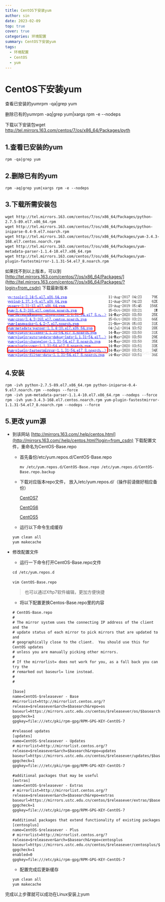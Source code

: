 ```yaml
---
title: CentOS下安装yum
author: sin
date: 2023-02-09
top: true
cover: true
categories: 环境配置
summary: CentOS下安装yum
tags: 
  - 环境配置
  - CentOS
  - yum
---
```


# CentOS下安装yum

查看已安装的yumrpm -qa|grep yum

删除已有的yumrpm -aq|grep yum|xargs rpm -e --nodeps

下载以下安装包wget http://tel.mirrors.163.com/centos/7/os/x86_64/Packages/pyth

## 1.查看已安装的yum

```vim
rpm -qa|grep yum
```

## 2.删除已有的yum

```vim
rpm -aq|grep yum|xargs rpm -e --nodeps 
```

## 3.下载所需安装包

```vim
wget http://tel.mirrors.163.com/centos/7/os/x86_64/Packages/python-2.7.5-89.el7.x86_64.rpm 
wget http://tel.mirrors.163.com/centos/7/os/x86_64/Packages/python-iniparse-0.4-9.el7.noarch.rpm 
wget http://tel.mirrors.163.com/centos/7/os/x86_64/Packages/yum-3.4.3-168.el7.centos.noarch.rpm
wget http://tel.mirrors.163.com/centos/7/os/x86_64/Packages/yum-metadata-parser-1.1.4-10.el7.x86_64.rpm
wget http://tel.mirrors.163.com/centos/7/os/x86_64/Packages/yum-plugin-fastestmirror-1.1.31-54.el7_8.noarch.rpm
```

如果找不到以上版本，可以到 [http://tel.mirrors.163.com/centos/7/os/x86_64/Packages/](http://tel.mirrors.163.com/centos/7/os/x86_64/Packages/?login=from_csdn) 下载最新版本

![下载最新版本](https://raw.githubusercontent.com/c-sin7/picgoIMG/main/20210505211959838.png)

## 4.安装

```vim
rpm -ivh python-2.7.5-89.el7.x86_64.rpm python-iniparse-0.4-9.el7.noarch.rpm --nodeps --force
rpm -ivh yum-metadata-parser-1.1.4-10.el7.x86_64.rpm --nodeps --force
rpm -ivh yum-3.4.3-168.el7.centos.noarch.rpm yum-plugin-fastestmirror-1.1.31-54.el7_8.noarch.rpm --nodeps --force
```

## 5.更改 yum源

- 到该网站 [http://mirrors.163.com/.help/centos.html](http://mirrors.163.com/.help/centos.html?login=from_csdn) 下载配置文件，重命名为CentOS-Base.repo

  - 首先备份/etc/yum.repos.d/CentOS-Base.repo

    ```vim
    mv /etc/yum.repos.d/CentOS-Base.repo /etc/yum.repos.d/CentOS-Base.repo.backup
    ```

  - 下载对应版本repo文件， 放入/etc/yum.repos.d/（操作前请做好相应备份）

    [CentOS7](http://mirrors.163.com/.help/CentOS7-Base-163.repo?login=from_csdn)

    [CentOS6](http://mirrors.163.com/.help/CentOS6-Base-163.repo?login=from_csdn)

    [CentOS5](http://mirrors.163.com/.help/CentOS5-Base-163.repo?login=from_csdn)

  - 运行以下命令生成缓存

  ```vim
  yum clean all
  yum makecache
  ```

- 修改配置文件

  - 运行一下命令打开CentOS-Base.repo文件

  ```vim
  cd /etc/yum.repos.d 
  
  vim CentOS-Base.repo
  ```

  > 也可以通过Xftp7软件编辑，更加方便快捷

  - 将以下配置更换Centos-Base.repo里的内容

  ```vim
  # CentOS-Base.repo
  #
  # The mirror system uses the connecting IP address of the client and the
  # update status of each mirror to pick mirrors that are updated to and
  # geographically close to the client.  You should use this for CentOS updates
  # unless you are manually picking other mirrors.
  #
  # If the mirrorlist= does not work for you, as a fall back you can try the
  # remarked out baseurl= line instead.
  #
  #
   
  [base]
  name=CentOS-$releasever - Base
  #mirrorlist=http://mirrorlist.centos.org/?release=$releasever&arch=$basearch&repo=os
  baseurl=https://mirrors.ustc.edu.cn/centos/$releasever/os/$basearch/
  gpgcheck=1
  gpgkey=file:///etc/pki/rpm-gpg/RPM-GPG-KEY-CentOS-7
   
  #released updates
  [updates]
  name=CentOS-$releasever - Updates
  # mirrorlist=http://mirrorlist.centos.org/?release=$releasever&arch=$basearch&repo=updates
  baseurl=https://mirrors.ustc.edu.cn/centos/$releasever/updates/$basearch/
  gpgcheck=1
  gpgkey=file:///etc/pki/rpm-gpg/RPM-GPG-KEY-CentOS-7
   
  #additional packages that may be useful
  [extras]
  name=CentOS-$releasever - Extras
  # mirrorlist=http://mirrorlist.centos.org/?release=$releasever&arch=$basearch&repo=extras
  baseurl=https://mirrors.ustc.edu.cn/centos/$releasever/extras/$basearch/
  gpgcheck=1
  gpgkey=file:///etc/pki/rpm-gpg/RPM-GPG-KEY-CentOS-7
   
  #additional packages that extend functionality of existing packages
  [centosplus]
  name=CentOS-$releasever - Plus
  # mirrorlist=http://mirrorlist.centos.org/?release=$releasever&arch=$basearch&repo=centosplus
  baseurl=https://mirrors.ustc.edu.cn/centos/$releasever/centosplus/$basearch/
  gpgcheck=1
  enabled=0
  gpgkey=file:///etc/pki/rpm-gpg/RPM-GPG-KEY-CentOS-7
  ```

  - 配置完成后更新缓存

  ```vim
  yum clean all
  yum makecache
  ```

完成以上步骤就可以成功在Linux安装上yum